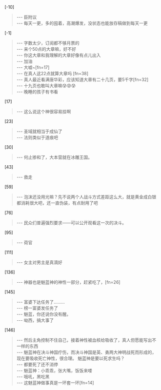 
[-10] 
>--- 臣附议<br>
>--- 每天一更，多的囤着，高潮爆发，没状态也能放存稿做到每天一更<br>

[-1] 
>--- 字数太少，订阅都不够月票的<br>
>--- 来个50点的大章嘛，好不好<br>
>--- 你这大章和我理解的大章好像有点儿出入<br>
>--- 加油<br>
>--- 大嘘~[fn=17]<br>
>--- 在真人这22点就算大章吗 [fn=38]<br>
>--- 真人最近看满唐华彩，应该知道大章有二十几页，要5千字[fn=32]<br>
>--- 十九页也敢叫大章嘛😰😰😰<br>
>--- 晚睡的孩子有书看<br>

[17] 
>--- 这么说这个神很容易挂啊<br>

[23] 
>--- 圣域就相当于成仙了<br>
>--- 法则类似于道痕吧<br>

[30] 
>--- 何止掺和了，大本营就在冰雕王国。<br>

[43] 
>--- 救走<br>

[59] 
>--- 泡沫还没用光嘛？先不说两个人战斗方式差距这么大，就是黄金成白银都消耗很大吧，还一直伪装，有点耐用了吧<br>

[76] 
>--- 民众们普遍强烈要求——可以公开观看这一次的决斗。<br>

[95] 
>--- 荷官<br>

[111] 
>--- 女主对男主是真滴好<br>

[136] 
>--- 神器也是魅蓝神的神性一部分，赶紧吃了，[fn=26]<br>

[145] 
>--- 富婆下达任务了………<br>
>--- 榜一富婆发任务了<br>
>--- 魅蓝，你还说你没有醒。<br>
>--- 呦西，搞大事了<br>

[146] 
>--- 然后主角控制不住自己，接着神性被血核给吸收了，真人但愿能写出不一样的东西<br>
>--- 魅蓝神在决斗神国疗伤，而决斗神国是英、勇两大神明战死而形成的，
现在要吸收死亡神性，很合理。
魅蓝神是要以死求生吗？<br>
>--- 都要死了还不消停<br>
>--- 魅蓝神：小乖乖，张大嘴，饭饭来喽<br>
>--- 哦吼，黑吃黑<br>
>--- 这魅蓝神做事真是一环套一环[fn=14]<br>
